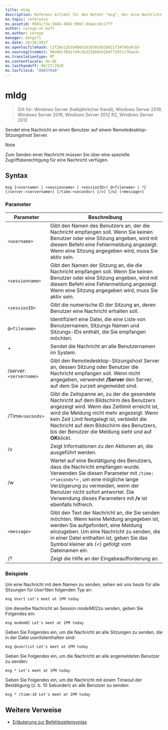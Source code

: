 ```yaml
---
title: mldg
description: Referenz Artikel für den Befehl "msg", der eine Nachricht an einen Benutzer auf einem Remotedesktop-Sitzungshost Server sendet
ms.topic: reference
ms.assetid: 9501cf3e-568e-4982-9987-8daecc6c17ff
author: coreyp-at-msft
ms.author: coreyp
manager: dongill
ms.date: 10/16/2017
ms.openlocfilehash: c2f26e12b10d0eb10197018d10d21f34f0da9cb5
ms.sourcegitcommit: 96d46c702e7a9c3a321bbbb5284f73911c7baa3c
ms.translationtype: MT
ms.contentlocale: de-DE
ms.lasthandoff: 08/27/2020
ms.locfileid: "89037648"
---
```

# <a name="msg"></a>mldg

> Gilt für: Windows Server (halbjährlicher Kanal), Windows Server 2019, Windows Server 2016, Windows Server 2012 R2, Windows Server 2012

Sendet eine Nachricht an einen Benutzer auf einem Remotedesktop-Sitzungshost Server.

> [!NOTE]
> Zum Senden einer Nachricht müssen Sie über eine spezielle Zugriffsberechtigung für eine Nachricht verfügen.

## <a name="syntax"></a>Syntax

```
msg {<username> | <sessionname> | <sessionID>| @<filename> | *} [/server:<servername>] [/time:<seconds>] [/v] [/w] [<message>]
```

### <a name="parameters"></a>Parameter

| Parameter | Beschreibung |
| --------- | ----------- |
| `<username>` | Gibt den Namen des Benutzers an, der die Nachricht empfangen soll. Wenn Sie keinen Benutzer oder eine Sitzung angeben, wird mit diesem Befehl eine Fehlermeldung angezeigt. Wenn eine Sitzung angegeben wird, muss Sie aktiv sein. |
| `<sessionname>` | Gibt den Namen der Sitzung an, die die Nachricht empfangen soll. Wenn Sie keinen Benutzer oder eine Sitzung angeben, wird mit diesem Befehl eine Fehlermeldung angezeigt. Wenn eine Sitzung angegeben wird, muss Sie aktiv sein. |
| `<sessionID>` | Gibt die numerische ID der Sitzung an, deren Benutzer eine Nachricht erhalten soll. |
| `@<filename>` | Identifiziert eine Datei, die eine Liste von Benutzernamen, Sitzungs Namen und Sitzungs-IDs enthält, die Sie empfangen möchten. |
| * | Sendet die Nachricht an alle Benutzernamen im System. |
| /server:`<servername>` | Gibt den Remotedesktop-Sitzungshost Server an, dessen Sitzung oder Benutzer die Nachricht empfangen soll. Wenn nicht angegeben, verwendet **/Server** den Server, auf dem Sie zurzeit angemeldet sind. |
| /Time`<seconds>` | Gibt die Zeitspanne an, zu der die gesendete Nachricht auf dem Bildschirm des Benutzers angezeigt wird. Wenn das Zeitlimit erreicht ist, wird die Meldung nicht mehr angezeigt. Wenn kein Zeit Limit festgelegt ist, verbleibt die Nachricht auf dem Bildschirm des Benutzers, bis der Benutzer die Meldung sieht und auf **OK**klickt. |
| /v | Zeigt Informationen zu den Aktionen an, die ausgeführt werden. |
| /w | Wartet auf eine Bestätigung des Benutzers, dass die Nachricht empfangen wurde. Verwenden Sie diesen Parameter mit `/time:<*seconds*>` , um eine mögliche lange Verzögerung zu vermeiden, wenn der Benutzer nicht sofort antwortet. Die Verwendung dieses Parameters mit **/v** ist ebenfalls hilfreich. |
| `<message>` | Gibt den Text der Nachricht an, die Sie senden möchten. Wenn keine Meldung angegeben ist, werden Sie aufgefordert, eine Meldung einzugeben. Um eine Nachricht zu senden, die in einer Datei enthalten ist, geben Sie das Symbol kleiner als (<) gefolgt vom Dateinamen ein. |
| /? | Zeigt die Hilfe an der Eingabeaufforderung an. |

### <a name="examples"></a>Beispiele

Um eine Nachricht mit dem Namen zu senden, sehen *wir uns heute* für alle Sitzungen für *User1*den folgenden Typ an:

```
msg User1 Let's meet at 1PM today
```

Um dieselbe Nachricht an Session *modeM02*zu senden, geben Sie Folgendes ein:

```
msg modem02 Let's meet at 1PM today
```

Geben Sie Folgendes ein, um die Nachricht an alle Sitzungen zu senden, die in der Datei *userlist*enthalten sind:

```
msg @userlist Let's meet at 1PM today
```

Geben Sie Folgendes ein, um die Nachricht an alle angemeldeten Benutzer zu senden:

```
msg * Let's meet at 1PM today
```

Geben Sie Folgendes ein, um die Nachricht mit einem Timeout der Bestätigung (z. b. 10 Sekunden) an alle Benutzer zu senden:

```
msg * /time:10 Let's meet at 1PM today
```

## <a name="additional-references"></a>Weitere Verweise

- [Erläuterung zur Befehlszeilensyntax](command-line-syntax-key.md)
